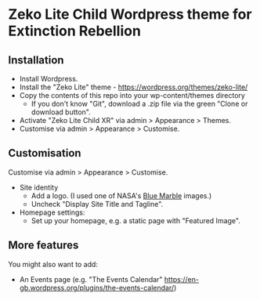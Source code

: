 # Zeko Lite Child Wordpress theme for Extinction Rebellion

## Installation
- Install Wordpress.
- Install the "Zeko Lite" theme - https://wordpress.org/themes/zeko-lite/
- Copy the contents of this repo into your wp-content/themes directory
  - If you don't know "Git", download a .zip file via the green "Clone or download button".
- Activate "Zeko Lite Child XR" via admin > Appearance > Themes.
- Customise via admin > Appearance > Customise.

## Customisation
Customise via admin > Appearance > Customise.
- Site identity
  - Add a logo. (I used one of NASA's [Blue Marble](https://visibleearth.nasa.gov/view_cat.php?categoryID=1484) images.)
  - Uncheck "Display Site Title and Tagline".
- Homepage settings:
  - Set up your homepage, e.g. a static page with "Featured Image".

## More features
You might also want to add:
- An Events page (e.g. "The Events Calendar" https://en-gb.wordpress.org/plugins/the-events-calendar/)
